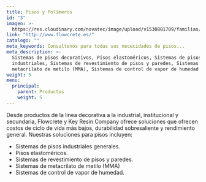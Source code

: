 ```yaml
---
title: Pisos y Polímeros
id: "3"
imagen: >-
  https://res.cloudinary.com/novatec/image/upload/v1530801709/familias/94bbb9d9e1c5869e5b147b346163e579-Screen-Shot-2015-07-24-at-4.46.27_PM.png
link: "http://www.flowcrete.es/"
catalogo: ""
meta_keywords: Consultenos para todas sus nececidades de pisos...
meta_description: >-
  Sistemas de pisos decorativos, Pisos elastoméricos, Sistemas de pisos
  industriales, Sistemas de revestimiento de pisos y paredes, Sistemas de
  metacrilato de metilo (MMA), Sistemas de control de vapor de humedad
weight: 5
menu:
  principal:
    parent: Productos
    weight: 5
---
```


Desde productos de la línea decorativa a la industrial, institucional y secundaria, Flowcrete y Key Resin Company ofrece soluciones que ofrecen costos de ciclo de vida más bajos, durabilidad sobresaliente y rendimiento general. Nuestras soluciones para pisos incluyen:

- Sistemas de pisos industriales generales.
- Pisos elastoméricos.
- Sistemas de revestimiento de pisos y paredes.
- Sistemas de metacrilato de metilo (MMA)
- Sistemas de control de vapor de humedad.

